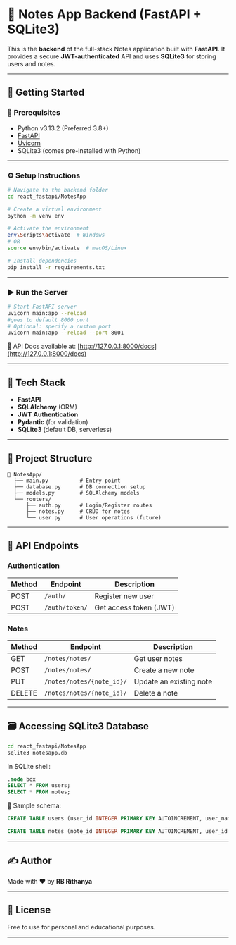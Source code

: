 # 📝 Notes App Backend (FastAPI + SQLite3)

This is the **backend** of the full-stack Notes application built with **FastAPI**. It provides a secure **JWT-authenticated** API and uses **SQLite3** for storing users and notes.

---

## 🚀 Getting Started

### 🔧 Prerequisites

- Python  v3.13.2 (Preferred 3.8+)
- [FastAPI](https://fastapi.tiangolo.com/)
- [Uvicorn](https://www.uvicorn.org/)
- SQLite3 (comes pre-installed with Python)

---

### ⚙️ Setup Instructions

```bash
# Navigate to the backend folder
cd react_fastapi/NotesApp

# Create a virtual environment
python -m venv env

# Activate the environment
env\Scripts\activate  # Windows
# OR
source env/bin/activate  # macOS/Linux

# Install dependencies
pip install -r requirements.txt
```

---

### ▶️ Run the Server

```bash
# Start FastAPI server
uvicorn main:app --reload
#goes to default 8000 port
# Optional: specify a custom port
uvicorn main:app --reload --port 8001
```

📘 API Docs available at: [http://127.0.0.1:8000/docs](http://127.0.0.1:8000/docs)

---

## 🧰 Tech Stack

- **FastAPI**
- **SQLAlchemy** (ORM)
- **JWT Authentication**
- **Pydantic** (for validation)
- **SQLite3** (default DB, serverless)

---

## 📂 Project Structure

```
📁 NotesApp/
  ├── main.py          # Entry point
  ├── database.py      # DB connection setup
  ├── models.py        # SQLAlchemy models
  └── routers/
      ├── auth.py      # Login/Register routes
      ├── notes.py     # CRUD for notes
      └── user.py      # User operations (future)
```

---

## 🔑 API Endpoints

### Authentication

| Method | Endpoint       | Description            |
|--------|----------------|------------------------|
| POST   | `/auth/`       | Register new user      |
| POST   | `/auth/token/` | Get access token (JWT) |

### Notes

| Method | Endpoint                  | Description             |
|--------|---------------------------|-------------------------|
| GET    | `/notes/notes/`           | Get user notes          |
| POST   | `/notes/notes/`           | Create a new note       |
| PUT    | `/notes/notes/{note_id}/` | Update an existing note |
| DELETE | `/notes/notes/{note_id}/` | Delete a note           |

---

## 🗃️ Accessing SQLite3 Database

```bash
cd react_fastapi/NotesApp
sqlite3 notesapp.db
```

In SQLite shell:

```sql
.mode box
SELECT * FROM users;
SELECT * FROM notes;
```

📝 Sample schema:

```sql
CREATE TABLE users (user_id INTEGER PRIMARY KEY AUTOINCREMENT, user_name TEXT UNIQUE, email TEXT, hashed_password TEXT, created_at DATETIME DEFAULT CURRENT_TIMESTAMP, is_active BOOLEAN);

CREATE TABLE notes (note_id INTEGER PRIMARY KEY AUTOINCREMENT, user_id INTEGER, title TEXT, content TEXT, created_at DATETIME DEFAULT CURRENT_TIMESTAMP, updated_at DATETIME, FOREIGN KEY(user_id) REFERENCES users(user_id));
```

---

## ✍️ Author

Made with ❤️ by **RB Rithanya**

---

## 📜 License

Free to use for personal and educational purposes.

---
